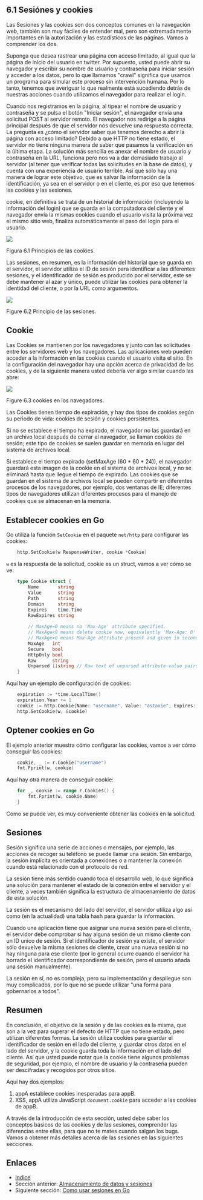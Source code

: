 ## 6.1 Sesiónes y cookies

Las Sesiones y las cookies son dos conceptos comunes en la navegación web, también son muy fáciles de entender mal, pero son extremadamente importantes en la autorización y las estadísticos de las páginas. Vamos a comprender los dos.

Suponga que desea rastrear una página con acceso limitado, al igual que la página de inicio del usuario en twitter. Por supuesto, usted puede abrir su navegador y escribir su nombre de usuario y contraseña para iniciar sesión y acceder a los datos, pero lo que llamamos "crawl" significa que usamos un programa para simular este proceso sin intervención humana. Por lo tanto, tenemos que averiguar lo que realmente está sucediendo detrás de nuestras acciones cuando utilizamos el navegador para realizar el login.

Cuando nos registramos en la página, al tipear el nombre de usuario y contraseña y se pulsa el botón "Iniciar sesión", el navegador envía una solicitud POST al servidor remoto. El navegador nos redirige a la página principal después de que el servidor nos devuelve una respuesta correcta. La pregunta es ¿cómo el servidor saber que tenemos derecho a abrir la página con acceso limitado? Debido a que HTTP no tiene estado, el servidor no tiene ninguna manera de saber que pasamos la verificación en la última etapa. La solución más sencilla es anexar el nombre de usuario y contraseña en la URL, funciona pero nos va a dar demasiado trabajo al servidor (al tener que verificar todas las solicitudes en la base de datos), y cuenta con una experiencia de usuario terrible. Así que sólo hay una manera de lograr este objetivo, que es salvar lla información de la identificación, ya sea en el servidor o en el cliente, es por eso que tenemos las cookies y las sesiones.

cookie, en definitiva se trata de un historial de información (incluyendo la información del login) que se guarda en la computadora del cliente y el navegador envía la mismas cookies cuando el usuario visita la próxima vez el mismo sitio web, finaliza automáticamente  el paso del login para el usuario.


![](images/6.1.cookie2.png?raw=true)

Figura 6.1 Principios de las cookies.

Las sesiones, en resumen, es la información del historial que se guarda en el servidor, el servidor utiliza el ID de sesión para identificar a las diferentes sesiones, y el identificador de sesión es producido por el servidor, este se debe mantener al azar y único, puede utilizar las cookies para obtener la identidad del cliente, o por la URL como argumentos.

![](images/6.1.session.png?raw=true)

Figure 6.2 Principio de las sesiones.

## Cookie

Las Cookies se mantienen por los navegadores y junto con las solicitudes entre los servidores web y los navegadores. Las aplicaciones web pueden acceder a la información en las cookies cuando el usuario visita el sitio. En la configuración del navegador hay una opción acerca de privacidad de las cookies, y de la siguiente manera usted debería ver algo similar cuando las abre:

![](images/6.1.cookie.png?raw=true)

Figure 6.3 cookies en los navegadores.

Las Cookies tienen tiempo de expiración, y hay dos tipos de cookies según su periodo de vida: cookies de sesión y cookies persistentes.

Si no se establece el tiempo ha expirado, el navegador no las guardará en un archivo local después de cerrar el navegador, se llaman cookies de sesión; este tipo de cookies se suelen guardar en  memoria en lugar del sistema de archivos local.

Si establece el tiempo expirado (setMaxAge (60 * 60 * 24)), el navegador guardará esta imagen de la cookie en el sistema de archivos local, y no se eliminará hasta que llegue el tiempo de expirado. Las cookies que se guardan en el sistema de archivos local se pueden compartir en diferentes procesos de los navegadores, por ejemplo, dos ventanas de IE; diferentes tipos de navegadores utilizan diferentes procesos para el manejo de cookies que se almacenan en la memoria.  　　

## Establecer cookies en Go

Go utiliza la función `SetCookie` en el paquete `net/http` para configurar las cookies:

```go
	http.SetCookie(w ResponseWriter, cookie *Cookie)
```

`w`  es la respuesta de la solicitud, cookie es un struct, vamos a ver cómo se ve:

```go
	type Cookie struct {
	    Name       string
	    Value      string
	    Path       string
	    Domain     string
	    Expires    time.Time
	    RawExpires string
	
    	// MaxAge=0 means no 'Max-Age' attribute specified.
	    // MaxAge<0 means delete cookie now, equivalently 'Max-Age: 0'
    	// MaxAge>0 means Max-Age attribute present and given in seconds
	    MaxAge   int
	    Secure   bool
	    HttpOnly bool
	    Raw      string
	    Unparsed []string // Raw text of unparsed attribute-value pairs
	}
```

Aquí hay un ejemplo de configuración de cookies:

```go
	expiration := *time.LocalTime()
	expiration.Year += 1
	cookie := http.Cookie{Name: "username", Value: "astaxie", Expires: expiration}
	http.SetCookie(w, &cookie)
```

## Optener cookies en Go

El ejemplo anterior muestra cómo configurar las cookies, vamos a ver cómo conseguir las cookies:

```go
	cookie, _ := r.Cookie("username")
	fmt.Fprint(w, cookie)
```

Aquí hay otra manera de conseguir cookie:

```go
	for _, cookie := range r.Cookies() {
	    fmt.Fprint(w, cookie.Name)
	}
```

Como se puede ver, es muy conveniente obtener las cookies en la solicitud.

## Sesiones

Sesión significa una serie de acciones o mensajes, por ejemplo, las acciones de recoger su teléfono se puede llamar una sesión. Sin embargo, la sesión implícita es orientada a conexiónes o a mantener la conexión cuando está relacionado con el protocolo de red.

La sesión tiene más sentido cuando toca el desarrollo web, lo que significa una solución para mantener el estado de la conexión entre el servidor y el cliente, a veces también significa la estructura de almacenamiento de datos de esta solución.

La sesión es el mecanismo del lado del servidor, el servidor utiliza algo así como (en la actualidad) una tabla hash para guardar la información.

Cuando una aplicación tiene que asignar una nueva sesión para el cliente, el servidor debe comprobar si hay alguna sesión de un mismo cliente con un ID unico de sesión. Si el identificador de sesión ya existe, el servidor sólo devuelve la misma sesiones de cliente, crear una nueva sesión si no hay ninguna para ese cliente (por lo general ocurre cuando el servidor ha borrado el identificador correspondiente de sesión, pero el usuario añada una sesión manualmente).

La sesión en sí, no es compleja, pero su implementación y despliegue son muy complicados, por lo que no se puede utilizar "una forma para gobernarlos a todos".

## Resumen

En conclusión, el objetivo de la sesión y de las cookies es la misma, que son a la vez para superar el defecto de HTTP que no tiene estado, pero utilizan diferentes formas. La sesión utiliza cookies para guardar el identificador de sesión en el lado del cliente, y guardar otros datos en el lado del servidor, y la cookie guarda toda la información en el lado del cliente. Así que usted puede notar que la cookie tiene algunos problemas de seguridad, por ejemplo, el nombre de usuario y la contraseña pueden ser descifradas y recogidos por otros sitios.

Aquí hay dos ejemplos:
1. appA establece cookies inesperadas para appB.
2. XSS, appA utiliza JavaScript `document.cookie` para acceder a las cookies de appB.

A través de la introducción de esta sección, usted debe saber los conceptos básicos de las cookies y de las sesiones, comprender las diferencias entre ellas, para que no te mates cuando salgan los bugs. Vamos a obtener más detalles acerca de las sesiones en las siguientes secciones.

## Enlaces

- [Indice](preface.md)
- Sección anterior: [Almacenamiento de datos y sesiones](06.0.md)
- Siguiente sección: [Como usar sesiones en Go](06.2.md)